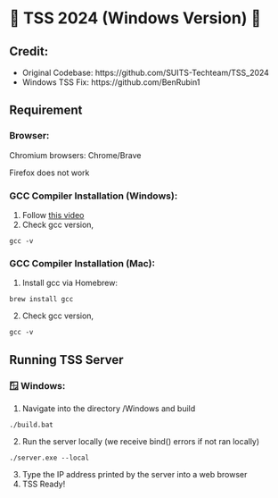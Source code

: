 # 🦉 TSS 2024 (Windows Version) 🦉

## Credit:
<ul>
  <li>Original Codebase: https://github.com/SUITS-Techteam/TSS_2024</li>
  <li>Windows TSS Fix: https://github.com/BenRubin1</li>
</ul> 

## Requirement
### Browser: 
Chromium browsers: Chrome/Brave
<div>Firefox does not work</div>

### GCC Compiler Installation (Windows): 
1. Follow [this video](https://www.youtube.com/watch?v=k6juv3mIr9o)
2. Check gcc version,
```
gcc -v
```
### GCC Compiler Installation (Mac): 
1. Install gcc via Homebrew:
```
brew install gcc
```
2. Check gcc version,
```
gcc -v
```

## Running TSS Server
### 🪟 Windows:
1. Navigate into the directory /Windows and build
```
./build.bat
```
2. Run the server locally (we receive bind() errors if not ran locally)
```
./server.exe --local
```
3. Type the IP address printed by the server into a web browser
4. TSS Ready!
